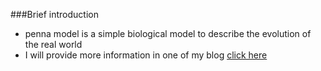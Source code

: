 ###Brief introduction
* penna model is a simple biological model to describe the evolution of the real world
* I will provide more information in one of my blog [click here](http://www.cnblogs.com/zhaoyu1995/p/5557840.html)
